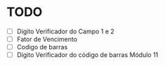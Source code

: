# TODO
- [ ] Digito Verificador do Campo 1 e 2
- [ ] Fator de Vencimento
- [ ] Codigo de barras
- [ ] Digito Verificador do código de barras Módulo 11